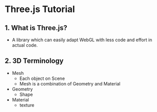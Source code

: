 # Three.js Tutorial

## 1. What is Three.js?

- A library which can easily adapt WebGL with less code and effort in actual code.

## 2. 3D Terminology

- Mesh
  - Each object on Scene
  - Mesh is a combination of Geometry and Material
- Geometry
  - Shape
- Material
  - texture
